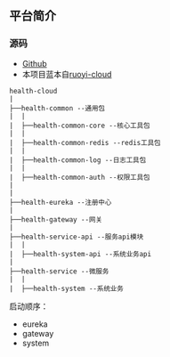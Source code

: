 ## 平台简介

### 源码
- [Github](https://github.com/zhangxqing/health-cloud)
- 本项目蓝本自[ruoyi-cloud](https://gitee.com/y_project/RuoYi)

```
health-cloud
|
├──health-common --通用包
|  |
|  ├──health-common-core --核心工具包
|  |
|  ├──health-common-redis --redis工具包
|  |
|  ├──health-common-log --日志工具包
|  |
|  ├──health-common-auth --权限工具包
|
|
├──health-eureka --注册中心
|
├──health-gateway --网关
|
├──health-service-api --服务api模块
|  |
|  ├──health-system-api --系统业务api
|
├──health-service --微服务
|  |
|  ├──health-system --系统业务

```



启动顺序：
- eureka
- gateway
- system
